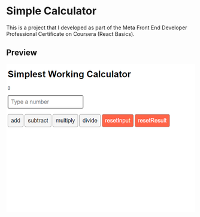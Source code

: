 # Simple Calculator

This is a project that I developed as part of the Meta Front End Developer Professional Certificate on Coursera (React Basics).

## Preview

![enter image description here](https://github.com/ViniSCode/Calculator-Project-React-Basics-Meta/blob/main/public/assets/preview.png?raw=true)
 
